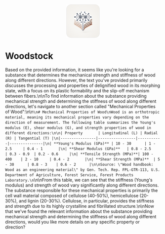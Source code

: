 <p align="center"><img src="icon.png" /></p>

# Woodstock


Based on the provided information, it seems like you're looking for a substance that determines the mechanical strength and stiffness of wood along different directions. However, the text you've provided primarily discusses the processing and properties of delignified wood in its morphing state, with a focus on its plastic formability and the slip-off mechanism between fibers.\n\nTo find information about the substance providing mechanical strength and determining the stiffness of wood along different directions, let's navigate to another section called \"Mechanical Properties of Wood\":\n\n```\n# Mechanical Properties of Wood\nWood is an orthotropic material, meaning its mechanical properties vary depending on the direction of measurement. The following table summarizes the Young's modulus (E), shear modulus (G), and strength properties of wood in different directions:\n\n| Property       | Longitudinal (L) | Radial (R) | Tangential (T) |\n|----------------|-----------------|-----------|---------------|\n| **Young's Modulus (GPa)** | 10 - 30      | 1 - 2.5     | 0.4 - 1       |\n| **Shear Modulus (GPa)**   | 0.8 - 2.5    | 0.3 - 0.9  | 0.2 - 0.6     |\n| **Tensile Strength (MPa)**| 100 - 400    | 2 - 10     | 0.4 - 2       |\n| **Shear Strength (MPa)**  | 5 - 30      | 0.8 - 3    | 0.6 - 2      |\n\nSource: \"Wood handbook: Wood as an engineering material\" by Gen. Tech. Rep. FPL-GTR-113, U.S. Department of Agriculture, Forest Service, Forest Products Laboratory.\n```\n\nFrom this table, we can see that the stiffness (Young's modulus) and strength of wood vary significantly along different directions. The substance responsible for these mechanical properties is primarily the cell wall material composed of cellulose (40-50%), hemicellulose (20-30%), and lignin (20-30%). Cellulose, in particular, provides the stiffness and strength due to its highly crystalline and fibrillated structure.\n\nNow that we've found the relevant information about the substance providing mechanical strength and determining the stiffness of wood along different directions, would you like more details on any specific property or direction?